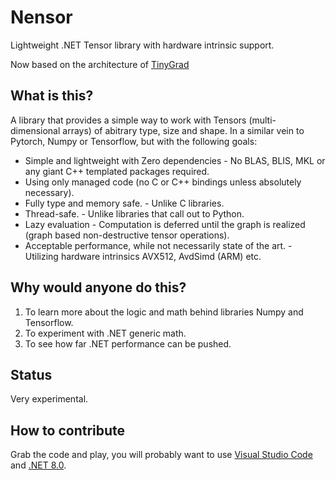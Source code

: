# Nensor
Lightweight .NET Tensor library with hardware intrinsic support.

Now based on the architecture of [TinyGrad](https://github.com/tinygrad/tinygrad)

## What is this?

A library that provides a simple way to work with Tensors (multi-dimensional arrays) of abitrary type, size and shape. In a similar vein to Pytorch, Numpy or Tensorflow, but with the following goals:

* Simple and lightweight with Zero dependencies - No BLAS, BLIS, MKL or any giant C++ templated packages required.
* Using only managed code (no C or C++ bindings unless absolutely necessary).
* Fully type and memory safe. - Unlike C libraries.
* Thread-safe. - Unlike libraries that call out to Python.
* Lazy evaluation - Computation is deferred until the graph is realized (graph based non-destructive tensor operations).
* Acceptable performance, while not necessarily state of the art. - Utilizing hardware intrinsics AVX512, AvdSimd (ARM) etc.

## Why would anyone do this?

1. To learn more about the logic and math behind libraries Numpy and Tensorflow.
2. To experiment with .NET generic math.
3. To see how far .NET performance can be pushed.

## Status

Very experimental.

## How to contribute

Grab the code and play, you will probably want to use [Visual Studio Code](https://code.visualstudio.com/) and [.NET 8.0](https://dotnet.microsoft.com/en-us/download/dotnet/8.0).

